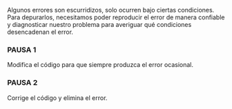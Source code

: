 Algunos errores son escurridizos, solo ocurren bajo ciertas condiciones. Para depurarlos, necesitamos poder reproducir el error de manera confiable y diagnosticar nuestro problema para averiguar qué condiciones desencadenan el error.

### PAUSA 1
Modifica el código para que siempre produzca el error ocasional.

### PAUSA 2
Corrige el código y elimina el error.